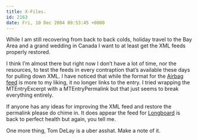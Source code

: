 ```yaml
---
title: X-Files.
id: 2163
date: Fri, 10 Dec 2004 09:53:45 +0000
---
```


While I am still recovering from back to back colds, holiday travel to the Bay Area and a grand wedding in Canada I want to at least get the <span class="caps">XML</span> feeds properly restored.  

I think I’m almost there but right now I don’t have a lot of time, nor the resources, to test the feeds in every contraption that’s available these days for pulling down <span class="caps">XML</span>. I have noticed that while the format for the [Airbag feed](https://www.airbagindustries.com/index.xml) is more to my liking, it no longer links to the entry. I tried wrapping the MTEntryExcerpt with a MTEntryPermalink but that just seems to break everything entirely.  

If anyone has any ideas for improving the XML feed and restore the permalink please do chime in. It does appear the feed for [Longboard](https://www.airbagindustries.com/longboard.xml) is back to perfect health but again, you tell me.  

One more thing, Tom DeLay is a uber asshat. Make a note of it.






